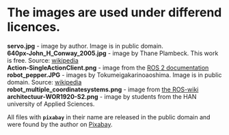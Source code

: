 # The images are used under differend licences. 

**servo.jpg** - image by author. Image is in public domain.  
**640px-John_H_Conway_2005.jpg** - image by Thane Plambeck. This work is free. Source: [wikipedia](https://commons.wikimedia.org/wiki/File:John_H_Conway_2005_(cropped).jpg)  
**Action-SingleActionClient.png** - image from the [ROS 2 documentation](https://docs.ros.org/en/foxy/Tutorials/Understanding-ROS2-Actions.html)  
**robot_pepper.JPG** - images by Tokumeigakarinoaoshima. Image is in public domain. Source: [wikipedia](https://commons.wikimedia.org/wiki/File:SoftBank_pepper.JPG)  
**robot_multiple_coordinatesystems.png** - image from [the ROS-wiki](https://wiki.ros.org/tf2)  
**architectuur-WOR1920-S2.png** - image by students from the HAN university of Applied Sciences.  

All files with **`pixabay`** in their name are released in the public domain and were found by the author on [Pixabay](https://pixabay.com). 


